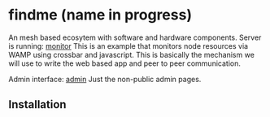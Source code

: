 # findme (name in progress)

An mesh based ecosytem with software and hardware components.
Server is running: [monitor](http://mine.haus:8080) This is an example that monitors node resources via WAMP using crossbar and javascript.  This is basically the mechanism we will use to write the web based app and peer to peer communication.

Admin interface: [admin](http://mine.haus:8080/admin)  Just the non-public admin pages.

## Installation
